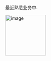 最近熟悉业务中.

<img width="128" alt="image" src="https://github.com/user-attachments/assets/da50a94d-54dd-4e93-b75f-68fda0d903e8" />
